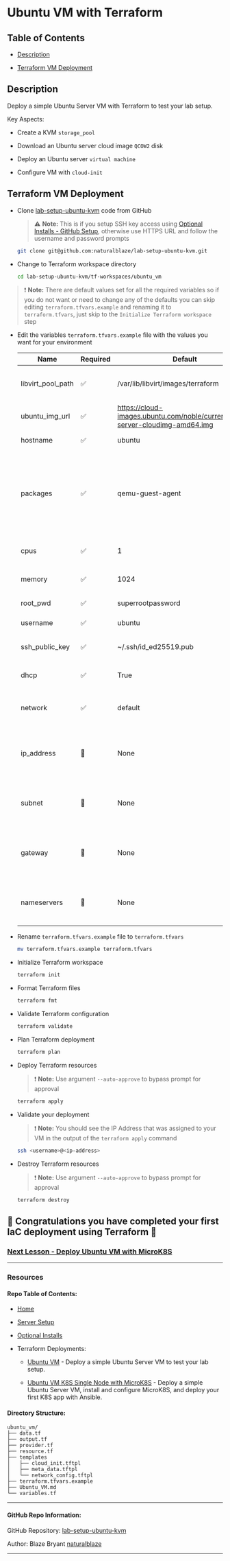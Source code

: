 # Ubuntu VM with Terraform


## Table of Contents

- [Description](./Ubuntu_VM.md#description)

- [Terraform VM Deployment](./Ubuntu_VM.md#terraform-vm-deployment)


## Description

Deploy a simple Ubuntu Server VM with Terraform to test your lab setup.

Key Aspects:

- Create a KVM `storage_pool`

- Download an Ubuntu server cloud image `QCOW2` disk

- Deploy an Ubuntu server `virtual machine`

- Configure VM with `cloud-init`


## Terraform VM Deployment

- Clone [lab-setup-ubuntu-kvm](https://github.com/naturalblaze/lab-setup-ubuntu-kvm) code from GitHub

    > :warning: **Note:** This is if you setup SSH key access using [Optional Installs - GitHub Setup](../../Optional_Installs.md#github-setup), otherwise use HTTPS URL and follow the username and password prompts

    ```bash
    git clone git@github.com:naturalblaze/lab-setup-ubuntu-kvm.git
    ```

- Change to Terraform workspace directory

    ```bash
    cd lab-setup-ubuntu-kvm/tf-workspaces/ubuntu_vm
    ```

> :exclamation: **Note:** There are default values set for all the required variables so if you do not want or need to change any of the defaults you can skip editing `terraform.tfvars.example` and renaming it to `terraform.tfvars`, just skip to the `Initialize Terraform workspace` step

- Edit the variables `terraform.tfvars.example` file with the values you want for your environment

    | Name | Required | Default | Description |
    | ---- | -------- | ------- | ----------- |
    | libvirt_pool_path | ✅ | /var/lib/libvirt/images/terraform | Local path for the Libvirt storage pool to be created. |
    | ubuntu_img_url | ✅ | https://cloud-images.ubuntu.com/noble/current/noble-server-cloudimg-amd64.img | Linux URL for QCOW2 image. |
    | hostname | ✅ | ubuntu | VM hostname. |
    | packages | ✅ | qemu-guest-agent | Linux packages to install during the cloud-init configuration, `qemu-guest-agent` needed for Terraform to validate the install. |
    | cpus | ✅ | 1 | CPUs allocated to VM. |
    | memory | ✅ | 1024 | Memory allocated to VM. |
    | root_pwd | ✅ | superrootpassword | VM root password. |
    | username | ✅ | ubuntu | VM user to create. |
    | ssh_public_key | ✅ | ~/.ssh/id_ed25519.pub | Path to SSH Public key for user. |
    | dhcp | ✅ | True | Use DHCP for VM network config. |
    | network | ✅ | default | KVM network to use for VM network interface. |
    | ip_address | 🚫 | None | Static IP address for VM. Only needed if DHCP is set to False. |
    | subnet | 🚫 | None | CIDR Subnet mask for VM. Only needed if DHCP is set to False. |
    | gateway | 🚫 | None | Default gateway IP address. Only needed if DHCP is set to False. |
    | nameservers | 🚫 | None | List of DNS nameservers. Only needed if DHCP is set to False. |

- Rename `terraform.tfvars.example` file to `terraform.tfvars`

    ```bash
    mv terraform.tfvars.example terraform.tfvars
    ```

- Initialize Terraform workspace

    ```bash
    terraform init
    ```

- Format Terraform files

    ```bash
    terraform fmt
    ```

- Validate Terraform configuration

    ```bash
    terraform validate
    ```

- Plan Terraform deployment

    ```bash
    terraform plan
    ```

- Deploy Terraform resources

    > :exclamation: **Note:** Use argument `--auto-approve` to bypass prompt for approval

    ```bash
    terraform apply
    ```

- Validate your deployment

    > :exclamation: **Note:** You should see the IP Address that was assigned to your VM in the output of the `terraform apply` command

    ```bash
    ssh <username>@<ip-address>
    ```

- Destroy Terraform resources

    > :exclamation: **Note:** Use argument `--auto-approve` to bypass prompt for approval

    ```bash
    terraform destroy
    ```


## **🎉 Congratulations you have completed your first IaC deployment using Terraform 🎉**


### [Next Lesson - Deploy Ubuntu VM with MicroK8S](../ubuntu_vm_microk8s/Ubuntu_VM_MicroK8S.md)

-----

### Resources

#### Repo Table of Contents:

- [Home](../../README.md)

- [Server Setup](../../Server_Setup.md)

- [Optional Installs](../../Optional_Installs.md)

- Terraform Deployments:

    - [Ubuntu VM](./Ubuntu_VM.md) - Deploy a simple Ubuntu Server VM to test your lab setup.

    - [Ubuntu VM K8S Single Node with MicroK8S](../ubuntu_vm_microk8s/Ubuntu_VM_MicroK8S.md) - Deploy a simple Ubuntu Server VM, install and configure MicroK8S, and deploy your first K8S app with Ansible.


#### Directory Structure:

```text
ubuntu_vm/
├── data.tf
├── output.tf
├── provider.tf
├── resource.tf
├── templates
│   ├── cloud_init.tftpl
│   ├── meta_data.tftpl
│   └── network_config.tftpl
├── terraform.tfvars.example
├── Ubuntu_VM.md
└── variables.tf
```

-----

#### GitHub Repo Information:

GitHub Repository: [lab-setup-ubuntu-kvm](https://github.com/naturalblaze/lab-setup-ubuntu-kvm)

Author: Blaze Bryant [naturalblaze](https://github.com/naturalblaze)

-----
